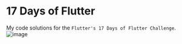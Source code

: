 # 17 Days of Flutter


My code solutions for the `Flutter's 17 Days of Flutter Challenge`. 
![image](https://user-images.githubusercontent.com/42675180/211738587-796883c2-12e9-4a78-874a-cd732eaf6326.png)

